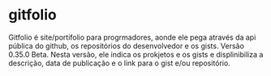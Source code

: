 gitfolio
========

Gitfolio é site/portifolio para progrmadores, aonde ele pega através da api pública do github, os repositórios do desenvolvedor e os gists. Versão 0.35.0 Beta. Nesta versão, ele indica os prokjetos e os gists e displinibiliza a descrição, data de publicação e o link para o gist e/ou repositório.
